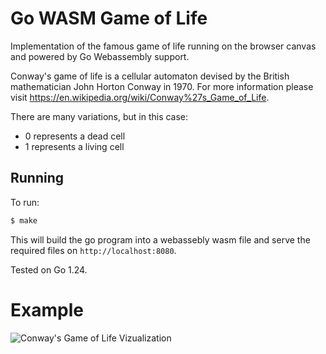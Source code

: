 # Go WASM Game of Life

Implementation of the famous game of life running on the browser canvas and powered by Go Webassembly support.

Conway's game of life is a cellular automaton devised by the British mathematician John Horton Conway in 1970. For more information please visit https://en.wikipedia.org/wiki/Conway%27s_Game_of_Life.

There are many variations, but in this case:
- 0 represents a dead cell
- 1 represents a living cell


## Running

To run:
```sh
$ make
```

This will build the go program into a webassebly wasm file and serve the required files on `http://localhost:8080`.

Tested on Go 1.24.

# Example

![Conway's Game of Life Vizualization](https://media.giphy.com/media/5Rtir4sTGj0mlQ9J65/giphy.gif)